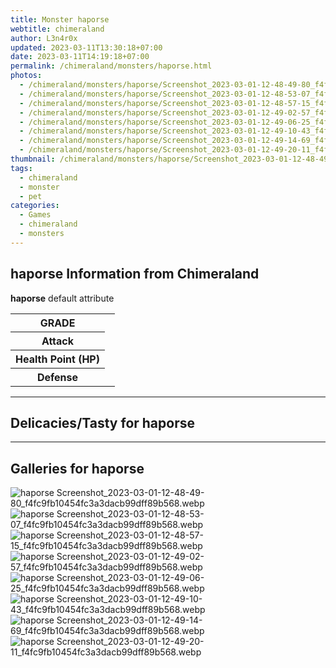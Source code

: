 ```yaml
---
title: Monster haporse
webtitle: chimeraland
author: L3n4r0x
updated: 2023-03-11T13:30:18+07:00
date: 2023-03-11T14:19:18+07:00
permalink: /chimeraland/monsters/haporse.html
photos:
  - /chimeraland/monsters/haporse/Screenshot_2023-03-01-12-48-49-80_f4fc9fb10454fc3a3dacb99dff89b568.webp
  - /chimeraland/monsters/haporse/Screenshot_2023-03-01-12-48-53-07_f4fc9fb10454fc3a3dacb99dff89b568.webp
  - /chimeraland/monsters/haporse/Screenshot_2023-03-01-12-48-57-15_f4fc9fb10454fc3a3dacb99dff89b568.webp
  - /chimeraland/monsters/haporse/Screenshot_2023-03-01-12-49-02-57_f4fc9fb10454fc3a3dacb99dff89b568.webp
  - /chimeraland/monsters/haporse/Screenshot_2023-03-01-12-49-06-25_f4fc9fb10454fc3a3dacb99dff89b568.webp
  - /chimeraland/monsters/haporse/Screenshot_2023-03-01-12-49-10-43_f4fc9fb10454fc3a3dacb99dff89b568.webp
  - /chimeraland/monsters/haporse/Screenshot_2023-03-01-12-49-14-69_f4fc9fb10454fc3a3dacb99dff89b568.webp
  - /chimeraland/monsters/haporse/Screenshot_2023-03-01-12-49-20-11_f4fc9fb10454fc3a3dacb99dff89b568.webp
thumbnail: /chimeraland/monsters/haporse/Screenshot_2023-03-01-12-48-49-80_f4fc9fb10454fc3a3dacb99dff89b568.webp
tags:
  - chimeraland
  - monster
  - pet
categories:
  - Games
  - chimeraland
  - monsters
---
```


<section id="bootstrap-wrapper"><link rel="stylesheet" href="https://rawcdn.githack.com/dimaslanjaka/Web-Manajemen/0c3b5aa1813bd4abcd2c11bf3e37928b15c28664/css/bootstrap-5-3-0-alpha3-wrapper.css"/><h2 id="attribute">haporse Information from Chimeraland</h2><p><b>haporse</b> default attribute <table><tr><th>GRADE</th><td></td></tr><tr><th>Attack</th><td></td></tr><tr><th>Health Point (HP)</th><td></td></tr><tr><th>Defense</th><td></td></tr></table></p><hr/><h2 id="delicacies">Delicacies/Tasty for haporse</h2><div class="text-white bg-dark"></div><hr/><div id="gallery"><h2>Galleries for haporse</h2><div class="row"><div class="col-lg-6 col-12"><img src="/chimeraland/monsters/haporse/Screenshot_2023-03-01-12-48-49-80_f4fc9fb10454fc3a3dacb99dff89b568.webp" alt="haporse Screenshot_2023-03-01-12-48-49-80_f4fc9fb10454fc3a3dacb99dff89b568.webp"/></div><div class="col-lg-6 col-12"><img src="/chimeraland/monsters/haporse/Screenshot_2023-03-01-12-48-53-07_f4fc9fb10454fc3a3dacb99dff89b568.webp" alt="haporse Screenshot_2023-03-01-12-48-53-07_f4fc9fb10454fc3a3dacb99dff89b568.webp"/></div><div class="col-lg-6 col-12"><img src="/chimeraland/monsters/haporse/Screenshot_2023-03-01-12-48-57-15_f4fc9fb10454fc3a3dacb99dff89b568.webp" alt="haporse Screenshot_2023-03-01-12-48-57-15_f4fc9fb10454fc3a3dacb99dff89b568.webp"/></div><div class="col-lg-6 col-12"><img src="/chimeraland/monsters/haporse/Screenshot_2023-03-01-12-49-02-57_f4fc9fb10454fc3a3dacb99dff89b568.webp" alt="haporse Screenshot_2023-03-01-12-49-02-57_f4fc9fb10454fc3a3dacb99dff89b568.webp"/></div><div class="col-lg-6 col-12"><img src="/chimeraland/monsters/haporse/Screenshot_2023-03-01-12-49-06-25_f4fc9fb10454fc3a3dacb99dff89b568.webp" alt="haporse Screenshot_2023-03-01-12-49-06-25_f4fc9fb10454fc3a3dacb99dff89b568.webp"/></div><div class="col-lg-6 col-12"><img src="/chimeraland/monsters/haporse/Screenshot_2023-03-01-12-49-10-43_f4fc9fb10454fc3a3dacb99dff89b568.webp" alt="haporse Screenshot_2023-03-01-12-49-10-43_f4fc9fb10454fc3a3dacb99dff89b568.webp"/></div><div class="col-lg-6 col-12"><img src="/chimeraland/monsters/haporse/Screenshot_2023-03-01-12-49-14-69_f4fc9fb10454fc3a3dacb99dff89b568.webp" alt="haporse Screenshot_2023-03-01-12-49-14-69_f4fc9fb10454fc3a3dacb99dff89b568.webp"/></div><div class="col-lg-6 col-12"><img src="/chimeraland/monsters/haporse/Screenshot_2023-03-01-12-49-20-11_f4fc9fb10454fc3a3dacb99dff89b568.webp" alt="haporse Screenshot_2023-03-01-12-49-20-11_f4fc9fb10454fc3a3dacb99dff89b568.webp"/></div></div></div></section>